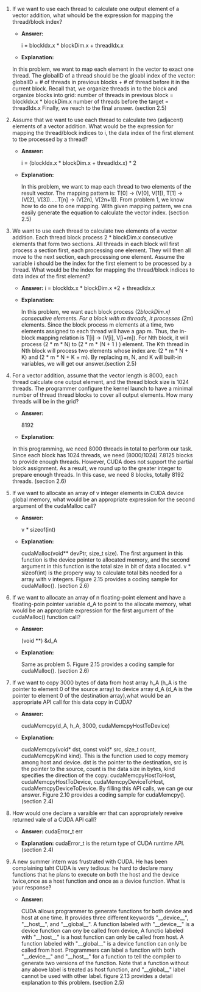 1. If we want to use each thread to calculate one output element of a vector addition, what whould be the expression for mapping the thread/block index?

    * __Answer:__ 
      
      i = blockIdx.x * blockDim.x + threadIdx.x

    * __Explanation:__ 
     
     In this problem, we want to map each element in the vector to exact one thread. The globalID of a thread should be the gloabl index of the vector: 
globalID = # of threads in previous blocks + # of thread before it in the current block. 
Recall that, we organize threads in to the block and organize blocks into grid:
number of threads in previous block = blockIdx.x * blockDim.x
number of threads before the target = threadIdx.x
Finally, we reach to the final answer. (section 2.5)

 
2. Assume that we want to use each thread to calculate two (adjacent) elements of a vector addition. What would be the expression for mapping the thread/block indices to i, the data index of the first element to tbe processed by a thread?

    * __Answer:__ 
      
      i = (blockIdx.x * blockDim.x + threadIdx.x) * 2

    * __Explanation:__
       
       In this problem, we want to map each thread to two elements of the result vector. The mapping pattern is: T[0] -> (V[0], V[1]), T[1] -> (V[2], V[3]).....T[n] -> (V[2n], V[2n+1]). From problem 1, we know how to do one to one mapping. With given mapping pattern, we cna easily generate the equation to calculate the vector index. (section 2.5)

3. We want to use each thread to calculate two elements of a vector addition. Each thread block process 2 * blockDim.x consecutive elements that form two sections. All threads in each block will first process a section first, each processing one element. They will then all move to the next section, each processing one element. Assume the variable i should be the index for the first element to be processed by a thread. What would be the index for mapping the thread/block indices to data index of the first element?

   * __Answer:__ 
     i = blockIdx.x * blockDim.x *2 + threadIdx.x

   * __Explanation:__
     
     In this problem, we want each block process (2*blockDim.x) consecutive elements. For a block with m threads, it processes (2*m) elements. Since the block process m elements at a time, two elements assigned to each thread will have a gap m. Thus, the in-block mapping relation is T[i] -> (V[i], V[i+m]). For Nth block, it will process (2 * m * N) to (2 * m * (N + 1 ) ) element. The Kth thread in Nth block will process two elements whose index are: (2 * m * N + K) and (2 * m  * N + K + m). By replacing m, N, and K will built-in variables, we will get our answer.(section 2.5)

4. For a vector addition, assume that the vector length is 8000, each thread calculate one output element, and the thread block size is 1024 threads. The programmer configure the kernel launch to have a minimal number of thread thread blocks to cover all output elements. How many threads will be in the grid?
   
   * __Answer:__ 
    
      8192

   * __Explanation:__ 
    
    In this programming, we need 8000 threads in total to perform our task. Since each block has 1024 threads, we need (8000/1024) 7.8125 blocks to provide enough threads. However, CUDA does not support the partial block assignment. As a result, we round up to the greater integer to prepare enough threads. In this case, we need 8 blocks, totally 8192 threads. (section 2.6)

5. If we want to allocate an array of v integer elements in CUDA device global memory, what would be an appropriate expression for the second argument of the cudaMalloc call?

   * __Answer:__
     
     v * sizeof(int)

   * __Explanation:__
     
     cudaMalloc(void** devPtr, size_t size). The first argument in this function is the device pointer to allocated memory, and the second argument in this function is the total size in bit of data allocated. v * sizeof(int) is the propery way to calculate total bits needed for a array with v integers. Figure 2.15 provides a coding sample for cudaMalloc(). (section 2.6)

6. If we want to allocate an array of n floating-point element and have a floating-poin pointer variable d_A to point to the allocate memory, what would be an appropriate expression for the first argument of the cudaMalloc() function call? 

   * __Answer:__
     
     (void **) &d_A

   * __Explanation:__
     
     Same as problem 5.  Figure 2.15 provides a coding sample for cudaMalloc(). (section 2.6)

7. If we want to copy 3000 bytes of data from host array h_A (h_A is the pointer to element 0 of the source array) to device array d_A (d_A is the pointer to element 0 of the destination array),what would be an appropriate API call for this data copy in CUDA?

   * __Answer:__
     
     cudaMemcpy(d_A, h_A, 3000, cudaMemcpyHostToDevice)
   
   * __Explanation:__
     
     cudaMemcpy(void* dst, const void* src, size_t count, cudaMemcpyKind kind). This is the function used to copy memory among host and device. dst is the pointer to the destination, src is the pointer to the source, count is the data size in bytes, kind specifies the direction of the copy: cudaMemcpyHostToHost, cudaMemcpyHostToDevice, cudaMemcpyDeviceToHost, cudaMemcpyDeviceToDevice. By filling this API calls, we can ge our answer. Figure 2.10 provides a coding sample for cudaMemcpy(). (section 2.4)

8. How would one declare a varaible err that can appropriately reveive returned vale of a CUDA API call?
   
   * __Answer:__
     cudaError_t err

   * __Explanation:__ 
     cudaError_t is the return type of CUDA runtime API. (section 2.4)

9. A new summer intern was frustrated with CUDA. He has been complaining taht CUDA is very tedious: he hard to declare many functions that he plans to execute on both the host and the device twice,once as a host function and once as a device function. What is your response?

   * __Answer:__
     
     CUDA allows programmer to generate functions for both device and host at one time. It provides three different keywords "\_\_device\_\_", "\_\_host\_\_", and "\_\_global\_\_". A function labeled with "\_\_device\_\_" is a device function can ony be called from device, A functio labeled with "\_\_host\_\_" is a host function can only be called from host. A function labeled with "\_\_global\_\_" is a device function can only be called from host. Programmers can label a function with both "\_\_device\_\_" and "\_\_host\_\_" for a function to tell the compiler to generate two versions of the function. Note that a function without any above label is treated as host function, and "\_\_global\_\_" label cannot be used with other label. figure 2.13 provides a detail explanation to this problem. (section 2.5)

